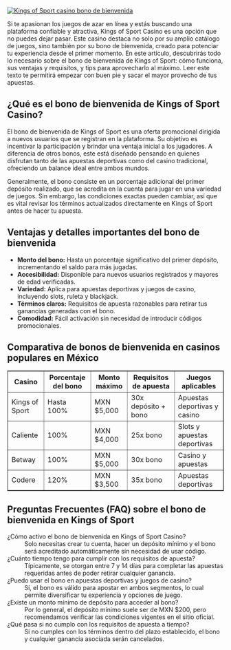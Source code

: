 [![Kings of Sport casino bono de bienvenida](https://123-caf.pages.dev/gitsignup.png)](https://vrmoo.ru/Bt82HjjY)

<p>Si te apasionan los juegos de azar en línea y estás buscando una plataforma confiable y atractiva, Kings of Sport Casino es una opción que no puedes dejar pasar. Este casino destaca no solo por su amplio catálogo de juegos, sino también por su bono de bienvenida, creado para potenciar tu experiencia desde el primer momento. En este artículo, descubrirás todo lo necesario sobre el bono de bienvenida de Kings of Sport: cómo funciona, sus ventajas y requisitos, y tips para aprovecharlo al máximo. Leer este texto te permitirá empezar con buen pie y sacar el mayor provecho de tus apuestas.</p>  <h2>¿Qué es el bono de bienvenida de Kings of Sport Casino?</h2> <p>El bono de bienvenida de Kings of Sport es una oferta promocional dirigida a nuevos usuarios que se registran en la plataforma. Su objetivo es incentivar la participación y brindar una ventaja inicial a los jugadores. A diferencia de otros bonos, este está diseñado pensando en quienes disfrutan tanto de las apuestas deportivas como del casino tradicional, ofreciendo un balance ideal entre ambos mundos.</p> <p>Generalmente, el bono consiste en un porcentaje adicional del primer depósito realizado, que se acredita en la cuenta para jugar en una variedad de juegos. Sin embargo, las condiciones exactas pueden cambiar, así que es vital revisar los términos actualizados directamente en Kings of Sport antes de hacer tu apuesta.</p>  <h2>Ventajas y detalles importantes del bono de bienvenida</h2> <ul>   <li><strong>Monto del bono:</strong> Hasta un porcentaje significativo del primer depósito, incrementando el saldo para más jugadas.</li>   <li><strong>Accesibilidad:</strong> Disponible para nuevos usuarios registrados y mayores de edad verificadas.</li>   <li><strong>Variedad:</strong> Aplica para apuestas deportivas y juegos de casino, incluyendo slots, ruleta y blackjack.</li>   <li><strong>Términos claros:</strong> Requisitos de apuesta razonables para retirar tus ganancias generadas con el bono.</li>   <li><strong>Comodidad:</strong> Fácil activación sin necesidad de introducir códigos promocionales.</li> </ul>  <h2>Comparativa de bonos de bienvenida en casinos populares en México</h2> <table border="1" cellpadding="5" cellspacing="0">   <thead>     <tr>       <th>Casino</th>       <th>Porcentaje del bono</th>       <th>Monto máximo</th>       <th>Requisitos de apuesta</th>       <th>Juegos aplicables</th>     </tr>   </thead>   <tbody>     <tr>       <td>Kings of Sport</td>       <td>Hasta 100%</td>       <td>MXN $5,000</td>       <td>30x depósito + bono</td>       <td>Apuestas deportivas y casino</td>     </tr>     <tr>       <td>Caliente</td>       <td>100%</td>       <td>MXN $4,000</td>       <td>25x bono</td>       <td>Slots y apuestas deportivas</td>     </tr>     <tr>       <td>Betway</td>       <td>100%</td>       <td>MXN $5,000</td>       <td>30x bono</td>       <td>Casino y apuestas</td>     </tr>     <tr>       <td>Codere</td>       <td>120%</td>       <td>MXN $3,500</td>       <td>35x bono</td>       <td>Apuestas deportivas</td>     </tr>   </tbody> </table>  <h2>Preguntas Frecuentes (FAQ) sobre el bono de bienvenida en Kings of Sport</h2> <dl>   <dt>¿Cómo activo el bono de bienvenida en Kings of Sport Casino?</dt>   <dd>Solo necesitas crear tu cuenta, hacer un depósito mínimo y el bono será acreditado automáticamente sin necesidad de usar código.</dd>    <dt>¿Cuánto tiempo tengo para cumplir con los requisitos de apuesta?</dt>   <dd>Típicamente, se otorgan entre 7 y 14 días para completar las apuestas requeridas antes de poder retirar cualquier ganancia.</dd>    <dt>¿Puedo usar el bono en apuestas deportivas y juegos de casino?</dt>   <dd>Sí, el bono es válido para apostar en ambos segmentos, lo cual permite diversificar tu experiencia y opciones de juego.</dd>    <dt>¿Existe un monto mínimo de depósito para acceder al bono?</dt>   <dd>Por lo general, el depósito mínimo suele ser de MXN $200, pero recomendamos verificar las condiciones vigentes en el sitio oficial.</dd>    <dt>¿Qué pasa si no cumplo con los requisitos de apuesta a tiempo?</dt>   <dd>Si no cumples con los términos dentro del plazo establecido, el bono y cualquier ganancia asociada serán cancelados.</dd> </dl>